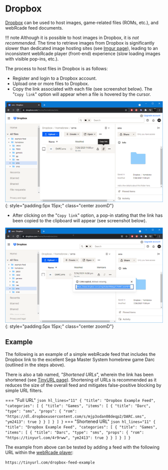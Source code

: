 # Dropbox

[Dropbox](https://dropbox.com/) can be used to host images, game-related files (ROMs, etc.), and webЯcade feed documents.

!!! note
    Although it is possible to host images in Dropbox, it is *not recommended*. The time to retrieve images
    from Dropbox is significantly slower than dedicated image hosting sites (see [Imgur page](./imgur.md)), leading to an
    inconsistent webЯcade player (front-end) experience (slow loading images with visible pop-ins, etc.).

The process to host files in Dropbox is as follows:

* Register and login to a Dropbox account.
* Upload one or more files to Dropbox.
* Copy the link associated with each file (see screenshot below). The "`Copy link`" option will appear when a file is hovered by the cursor.

![](../../assets/images/feed/dropbox/copylink.png){: style="padding:5px 15px;" class="center zoomD"}

* After clicking on the "`Copy link`" option, a pop-in stating that the link has been copied to the clipboard will appear (see screenshot below).

![](../../assets/images/feed/dropbox/linkcopied.png){: style="padding:5px 15px;" class="center zoomD"}

## Example

The following is an example of a simple webЯcade feed that includes the Dropbox link to the excellent Sega Master System homebrew game Darc (outlined in the steps above).

There is also a tab named, *"Shortened URLs*", wherein the link has been shortened (see [TinyURL page](./tinyurl.md#shortened-urls)). Shortening of URLs is recommended as it reduces the size of the overall feed and mitigates false-positive blocking by simple URL filters.

=== "Full URL"
    ``` json hl_lines="11"
    {
      "title": "Dropbox Example Feed",
      "categories": [
        {
          "title": "Games",
          "items": [
            {
              "title": "Darc",
              "type": "sms",
              "props": {
                "rom": "https://dl.dropboxusercontent.com/s/mjp3odan08deqp2/DARC.sms",
                "ym2413": true
              }
            }
          ]
        }
      ]
    }
    ```
=== "Shortened URL"
    ``` json hl_lines="11"
    {
      "title": "Dropbox Example Feed",
      "categories": [
        {
          "title": "Games",
          "items": [
            {
              "title": "Darc",
              "type": "sms",
              "props": {
                "rom": "https://tinyurl.com/4r9rww",
                "ym2413": true
              }
            }
          ]
        }
      ]
    }
    ```

The example from above can be tested by adding a feed with the following URL within the [webЯcade player](../../userguide/index.md):

`https://tinyurl.com/dropbox-feed-example`